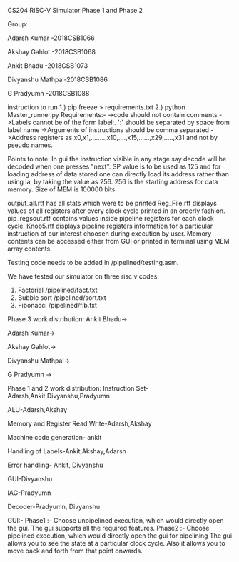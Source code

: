 CS204 RISC-V Simulator Phase 1 and Phase 2

Group:

Adarsh Kumar     -2018CSB1066

Akshay Gahlot    -2018CSB1068

Ankit Bhadu      -2018CSB1073

Divyanshu Mathpal-2018CSB1086

G Pradyumn       -2018CSB1088

instruction to run 
1.) pip freeze > requirements.txt
2.) python Master_runner.py
Requirements:-
->code should not contain comments
->Labels cannot be of the form label:. ':' should be separated by space from label name
->Arguments of instructions should be comma separated 
->Address registers as x0,x1,........,x10,....,x15,......,x29,.....,x31 and not by pseudo names. 

Points to note:
In gui the instruction visible in any stage say decode will be decoded when one presses "next".
SP value is to be used as 125 and for loading address of data stored one can directly load its address rather than using la, by taking the value as 256. 256 is the starting address for data memory. Size of MEM is 100000 bits.

output_all.rtf has all stats which were to be printed
Reg_File.rtf displays values of all registers after every clock cycle printed in an orderly fashion.
pip_regsout.rtf contains values inside pipeline registers for each clock cycle.
Knob5.rtf displays pipeline registers information for a particular instruction of our interest choosen during execution by user.
Memory contents can be accessed either from GUI or printed in terminal using MEM array contents.

Testing code needs to be added in /pipelined/testing.asm.

We have tested our simulator on three risc v codes:
1. Factorial                    /pipelined/fact.txt
2. Bubble sort                  /pipelined/sort.txt
3. Fibonacci                    /pipelined/fib.txt


Phase 3 work distribution:
Ankit Bhadu->

Adarsh Kumar->

Akshay Gahlot->

Divyanshu Mathpal->

G Pradyumn       ->


Phase 1 and 2 work distribution:
Instruction Set-Adarsh,Ankit,Divyanshu,Pradyumn

ALU-Adarsh,Akshay

Memory and Register Read Write-Adarsh,Akshay

Machine code generation- ankit

Handling of Labels-Ankit,Akshay,Adarsh

Error handling- Ankit, Divyanshu

GUI-Divyanshu 

IAG-Pradyumn

Decoder-Pradyumn, Divyanshu

GUI:- 
Phase1 :- Choose unpipelined execution, which would directly open the gui.
The gui supports all the required features.
Phase2 :- Choose pipelined execution, which would directly open the gui for pipelining
The gui allows you to see the state at a particular clock cycle.
Also it allows you to move back and forth from that point onwards.
